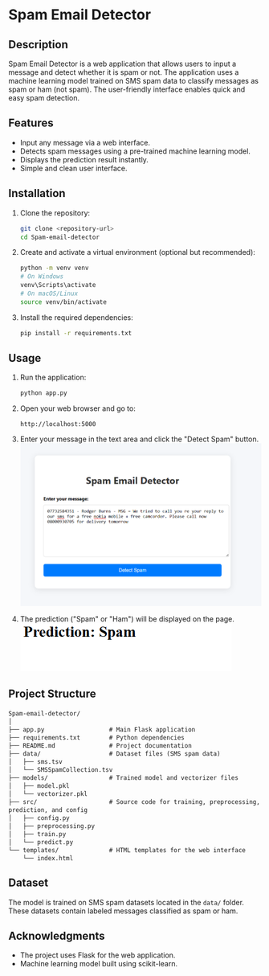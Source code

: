 # Spam Email Detector

## Description
Spam Email Detector is a web application that allows users to input a message and detect whether it is spam or not. The application uses a machine learning model trained on SMS spam data to classify messages as spam or ham (not spam). The user-friendly interface enables quick and easy spam detection.

## Features
- Input any message via a web interface.
- Detects spam messages using a pre-trained machine learning model.
- Displays the prediction result instantly.
- Simple and clean user interface.

## Installation

1. Clone the repository:
   ```bash
   git clone <repository-url>
   cd Spam-email-detector
   ```

2. Create and activate a virtual environment (optional but recommended):
   ```bash
   python -m venv venv
   # On Windows
   venv\Scripts\activate
   # On macOS/Linux
   source venv/bin/activate
   ```

3. Install the required dependencies:
   ```bash
   pip install -r requirements.txt
   ```

## Usage

1. Run the application:
   ```bash
   python app.py
   ```

2. Open your web browser and go to:
   ```
   http://localhost:5000
   ```

3. Enter your message in the text area and click the "Detect Spam" button.
![alt text](image.png)

4. The prediction ("Spam" or "Ham") will be displayed on the page.
![alt text](image-1.png)
## Project Structure

```
Spam-email-detector/
│
├── app.py                  # Main Flask application
├── requirements.txt        # Python dependencies
├── README.md               # Project documentation
├── data/                   # Dataset files (SMS spam data)
│   ├── sms.tsv
│   └── SMSSpamCollection.tsv
├── models/                 # Trained model and vectorizer files
│   ├── model.pkl
│   └── vectorizer.pkl
├── src/                    # Source code for training, preprocessing, prediction, and config
│   ├── config.py
│   ├── preprocessing.py
│   ├── train.py
│   └── predict.py
└── templates/              # HTML templates for the web interface
    └── index.html
```

## Dataset

The model is trained on SMS spam datasets located in the `data/` folder. These datasets contain labeled messages classified as spam or ham.

## Acknowledgments

- The project uses Flask for the web application.
- Machine learning model built using scikit-learn.

